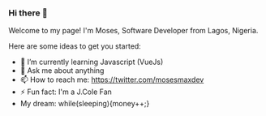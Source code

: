 ### Hi there 👋

Welcome to my page!
I'm Moses, Software Developer from  Lagos, Nigeria.
<!--
**adebayo-moses/Adebayo-Moses** is a ✨ _special_ ✨ repository because its `README.md` (this file) appears on your GitHub profile. -->

Here are some ideas to get you started:

- 🌱 I’m currently learning Javascript (VueJs)
- 💬 Ask me about anything
- 📫 How to reach me: https://twitter.com/mosesmaxdev
- ⚡ Fun fact: I'm a J.Cole Fan
- My dream: while(sleeping){money++;}


